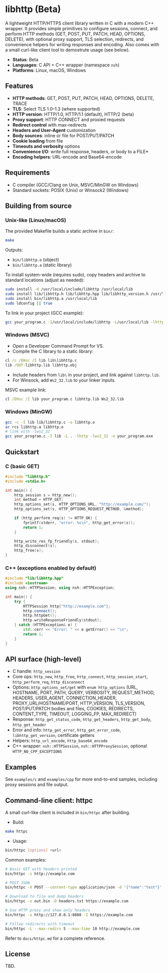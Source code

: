 # libhttp (Beta)

A lightweight HTTP/HTTPS client library written in C with a modern C++ wrapper. It provides simple primitives to configure sessions, connect, and perform HTTP methods (GET, POST, PUT, PATCH, HEAD, OPTIONS, DELETE), with optional proxy support, TLS selection, redirects, and convenience helpers for writing responses and encoding. Also comes with a small curl-like client tool to demostrute usage (see below).

- **Status**: Beta
- **Languages**: C API + C++ wrapper (namespace `nsh`)
- **Platforms**: Linux, macOS, Windows

## Features
- **HTTP methods**: GET, POST, PUT, PATCH, HEAD, OPTIONS, DELETE, TRACE
- **TLS**: Select TLS 1.0–1.3 (where supported)
- **HTTP version**: HTTP/1.0, HTTP/1.1 (default), HTTP/2 (beta)
- **Proxy support**: HTTP CONNECT and proxied requests
- **Redirect control** with max-redirects
- **Headers and User-Agent** customization
- **Body sources**: inline or file for POST/PUT/PATCH
- **Cookie loading** from file
- **Timeouts and verbosity** options
- **Convenience I/O**: write full response, headers, or body to a FILE*
- **Encoding helpers**: URL-encode and Base64-encode

## Requirements
- C compiler (GCC/Clang on Unix, MSVC/MinGW on Windows)
- Standard sockets: POSIX (Unix) or Winsock2 (Windows)

## Building from source

### Unix-like (Linux/macOS)

The provided Makefile builds a static archive in `bin/`:

```bash
make
```
Outputs:
- `bin/libhttp.o` (object)
- `bin/libhttp.a` (static library)

To install system-wide (requires sudo), copy headers and archive to standard locations (adjust as needed):

```bash
sudo install -d /usr/local/include/libhttp /usr/local/lib
sudo install lib/libhttp.h lib/libhttp.hpp lib/libhttp_version.h /usr/local/include/libhttp
sudo install bin/libhttp.a /usr/local/lib
sudo ldconfig || true
```

To link in your project (GCC example):

```bash
gcc your_program.c -I/usr/local/include/libhttp -L/usr/local/lib -lhttp -o your_program
```

### Windows (MSVC)

- Open a Developer Command Prompt for VS.
- Compile the C library to a static library:

```bat
cl /c /EHsc /I lib lib\libhttp.c
lib /OUT:libhttp.lib libhttp.obj
```

- Include headers from `lib\` in your project, and link against `libhttp.lib`.
- For Winsock, add `Ws2_32.lib` to your linker inputs.

MSVC example link:

```bat
cl /EHsc /I lib your_program.c libhttp.lib Ws2_32.lib
```

### Windows (MinGW)

```bash
gcc -c -I lib lib/libhttp.c -o libhttp.o
ar rcs libhttp.a libhttp.o
# link with -lws2_32
gcc your_program.c -I lib -L . -lhttp -lws2_32 -o your_program.exe
```

## Quickstart

### C (basic GET)

```c
#include "libhttp.h"
#include <stdio.h>

int main() {
    http_session s = http_new();
    int method = HTTP_GET;
    http_options_set(s, HTTP_OPTIONS_URL, "http://example.com/");
    http_options_set(s, HTTP_OPTIONS_REQUEST_METHOD, &method);

    if (http_perform_req(s) != HTTP_OK) {
        fprintf(stderr, "error: %s\n", http_get_error(s));
        return 1;
    }

    http_write_res_fp_friendly(s, stdout);
    http_disconnect(s);
    http_free(s);
}
```

### C++ (exceptions enabled by default)

```cpp
#include "lib/libhttp.hpp"
#include <iostream>
using nsh::HTTPSession; using nsh::HTTPException;

int main() {
    try {
        HTTPSession http{"http://example.com"};
        http.connect();
        http.httpGet();
        http.writeResponseFriendly(stdout);
    } catch (HTTPException& e) {
        std::cerr << "Error: " << e.getError() << "\n";
        return 1;
    }
}
```

## API surface (high-level)

- C handle: `http_session`
- Core ops: `http_new`, `http_free`, `http_connect`, `http_session_start`, `http_perform_req`, `http_disconnect`
- Options: `http_options_set/get` with `enum http_options` (URL, HOSTNAME, PORT, PATH, QUERY, VERBOSITY, REQUEST_METHOD, HEADERS, USER_AGENT, CONNECTION_HEADER, PROXY_URL/HOSTNAME/PORT, HTTP_VERSION, TLS_VERSION, POST/PUT/PATCH bodies and files, COOKIES, REDIRECTS, CONTENT_TYPE, TIMEOUT, LOGGING_FP, MAX_REDIRECT)
- Response: `http_get_status_code`, `http_get_headers`, `http_get_body`, `http_get_header`
- Error and info: `http_get_error`, `http_get_error_code`, `libhttp_get_version`, certificate getters
- Helpers: `http_url_encode`, `http_base64_encode`
- C++ wrapper: `nsh::HTTPSession`, `nsh::HTTPProxySession`, optional `HTTP_NO_CPP_EXCEPTIONS`

## Examples
See `examples/c` and `examples/cpp` for more end-to-end samples, including proxy sessions and file output.

## Command-line client: httpc
A small curl-like client is included in `bin/httpc` after building.

- Build:
```bash
make httpc
```

- Usage:
```bash
bin/httpc [options] <url>
```

Common examples:
```bash
# Basic GET with headers printed
bin/httpc -i http://example.com

# POST JSON
bin/httpc -X POST --content-type application/json -d '{"name":"test"}' https://httpbin.org/post

# Download to file and dump headers
bin/httpc -o out.bin -D headers.txt https://example.com

# Use HTTP proxy and show only headers
bin/httpc -x http://127.0.0.1:8080 -I https://example.com

# Follow redirects with timeout
bin/httpc -L --max-redirs 5 --max-time 10 http://example.com
```

Refer to `docs/httpc.md` for a complete reference.

## License
TBD.
